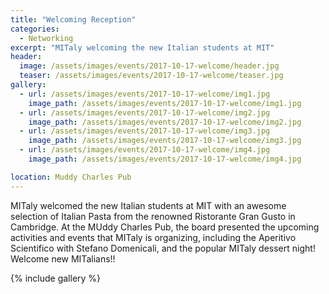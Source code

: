 ```yaml
---
title: "Welcoming Reception"
categories:
  - Networking
excerpt: "MITaly welcoming the new Italian students at MIT"
header:
  image: /assets/images/events/2017-10-17-welcome/header.jpg
  teaser: /assets/images/events/2017-10-17-welcome/teaser.jpg
gallery:
  - url: /assets/images/events/2017-10-17-welcome/img1.jpg
    image_path: /assets/images/events/2017-10-17-welcome/img1.jpg
  - url: /assets/images/events/2017-10-17-welcome/img2.jpg
    image_path: /assets/images/events/2017-10-17-welcome/img2.jpg
  - url: /assets/images/events/2017-10-17-welcome/img3.jpg
    image_path: /assets/images/events/2017-10-17-welcome/img3.jpg
  - url: /assets/images/events/2017-10-17-welcome/img4.jpg
    image_path: /assets/images/events/2017-10-17-welcome/img4.jpg

location: Muddy Charles Pub
---
```


MITaly welcomed the new Italian students at MIT with an awesome selection of Italian Pasta from the renowned Ristorante Gran Gusto in Cambridge. At the MUddy Charles Pub, the board presented the upcoming activities and events that MITaly is organizing, including the Aperitivo Scientifico with Stefano Domenicali, and the popular MITaly dessert night! Welcome new MITalians!!


{% include gallery %}
